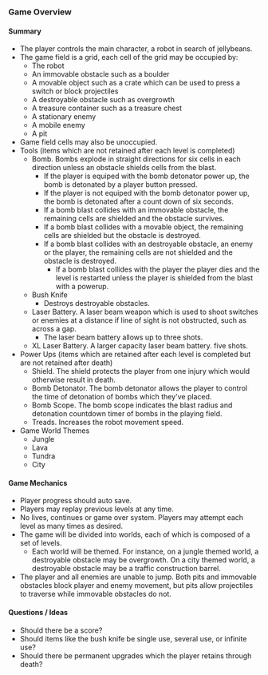 ### Game Overview

#### Summary

- The player controls the main character, a robot in search of jellybeans.
- The game field is a grid, each cell of the grid may be occupied by:
    - The robot
    - An immovable obstacle such as a boulder
    - A movable object such as a crate which can be used to press a switch or block projectiles
    - A destroyable obstacle such as overgrowth
    - A treasure container such as a treasure chest
    - A stationary enemy
    - A mobile enemy
    - A pit
- Game field cells may also be unoccupied.
- Tools (items which are not retained after each level is completed)
    - Bomb. Bombs explode in straight directions for six cells in each direction unless an obstacle shields cells from the blast.
        - If the player is equiped with the bomb detonator power up, the bomb is detonated by a player button pressed.
        - If the player is not equiped with the bomb detonator power up, the bomb is detonated after a count down of six seconds.
        - If a bomb blast collides with an immovable obstacle, the remaining cells are shielded and the obstacle survives.
        - If a bomb blast collides with a movable object, the remaining cells are shielded but the obstacle is destroyed.
        - If a bomb blast collides with an destroyable obstacle, an enemy or the player, the remaining cells are not shielded and the obstacle is destroyed.
            - If a bomb blast collides with the player the player dies and the level is restarted unless the player is shielded from the blast with a powerup.
    - Bush Knife
        - Destroys destroyable obstacles.
    - Laser Battery. A laser beam weapon which is used to shoot switches or enemies at a distance if line of sight is not obstructed, such as across a gap.
        - The laser beam battery allows up to three shots.
    - XL Laser Battery. A larger capacity laser beam battery. five shots.
- Power Ups (items which are retained after each level is completed but are not retained after death)
    - Shield. The shield protects the player from one injury which would otherwise result in death.
    - Bomb Detonator. The bomb detonator allows the player to control the time of detonation of bombs which they've placed.
    - Bomb Scope. The bomb scope indicates the blast radius and detonation countdown timer of bombs in the playing field.
    - Treads. Increases the robot movement speed.
- Game World Themes
    - Jungle
    - Lava
    - Tundra
    - City

#### Game Mechanics

- Player progress should auto save.
- Players may replay previous levels at any time.
- No lives, continues or game over system. Players may attempt each level as many times as desired.
- The game will be divided into worlds, each of which is composed of a set of levels.
    - Each world will be themed. For instance, on a jungle themed world, a destroyable obstacle may be overgrowth. On a city themed world, a destroyable obstacle may be a traffic construction barrel.
- The player and all enemies are unable to jump. Both pits and immovable obstacles block player and enemy movement, but pits allow projectiles to traverse while immovable obstacles do not.

#### Questions / Ideas

- Should there be a score?
- Should items like the bush knife be single use, several use, or infinite use?
- Should there be permanent upgrades which the player retains through death?
